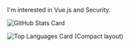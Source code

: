 I'm interested in Vue.js and Security.

![GitHub Stats Card](https://github-readme-stats.vercel.app/api?username=takumma&count_private=true&show_icons=true)

![Top Languages Card (Compact layout)](https://github-readme-stats.vercel.app/api/top-langs/?username=takumma&layout=compact)
